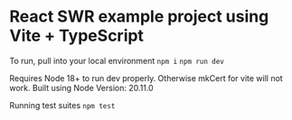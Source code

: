 # React SWR example project using Vite + TypeScript

To run, pull into your local environment
`npm i`
`npm run dev`

Requires Node 18+ to run dev properly. Otherwise mkCert for vite will not work.
Built using Node Version: 20.11.0

Running test suites
`npm test`


